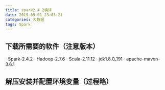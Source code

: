 ```yaml
---
title: spark2.4.2编译
date: 2019-05-01 23:03:21
categories: 大数据
tags: Spark 
---
```

## 下载所需要的软件（注意版本）
· Spark-2.4.2
· Hadoop-2.7.6
· Scala-2.11.12
· jdk1.8.0_191
· apache-maven-3.6.1
## 解压安装并配置环境变量（过程略）
